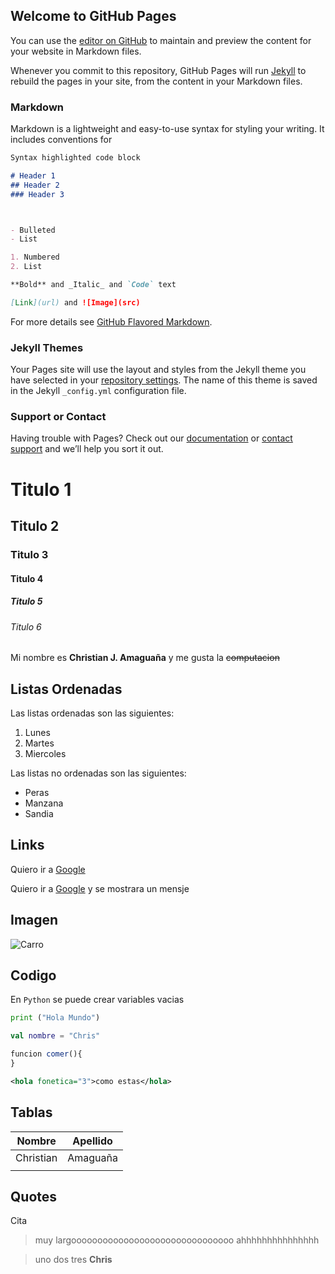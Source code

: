 ## Welcome to GitHub Pages

You can use the [editor on GitHub](https://github.com/2020B-Libres-Calculadora/2020B-Libres-Calculadora.github.io/edit/main/README.md) to maintain and preview the content for your website in Markdown files.

Whenever you commit to this repository, GitHub Pages will run [Jekyll](https://jekyllrb.com/) to rebuild the pages in your site, from the content in your Markdown files.

### Markdown

Markdown is a lightweight and easy-to-use syntax for styling your writing. It includes conventions for

```markdown
Syntax highlighted code block

# Header 1
## Header 2
### Header 3



- Bulleted
- List

1. Numbered
2. List

**Bold** and _Italic_ and `Code` text

[Link](url) and ![Image](src)
```

For more details see [GitHub Flavored Markdown](https://guides.github.com/features/mastering-markdown/).

### Jekyll Themes

Your Pages site will use the layout and styles from the Jekyll theme you have selected in your [repository settings](https://github.com/2020B-Libres-Calculadora/2020B-Libres-Calculadora.github.io/settings). The name of this theme is saved in the Jekyll `_config.yml` configuration file.

### Support or Contact

Having trouble with Pages? Check out our [documentation](https://docs.github.com/categories/github-pages-basics/) or [contact support](https://github.com/contact) and we’ll help you sort it out.





# Titulo 1
## Titulo 2
### Titulo 3
#### Titulo 4
##### Titulo 5
###### Titulo 6

Mi nombre es **Christian J. Amaguaña** y me gusta la ~~computacion~~

## Listas Ordenadas

Las listas ordenadas son las siguientes:

1.  Lunes
1.  Martes
1.  Miercoles 

Las listas  no ordenadas son las siguientes:


-  Peras
-  Manzana
-  Sandia 

## Links

Quiero ir a [Google](www.google.com.ec)

Quiero ir a [Google](www.google.com.ec "Me gustan las papayas") y se mostrara un mensje 

## Imagen

![Carro](https://i48.servimg.com/u/f48/14/58/34/40/tumblr10.jpg "Mnesaje")


## Codigo

En `Python` se puede crear variables vacias

```python
print ("Hola Mundo")

```

```kotlin
val nombre = "Chris"

```
```javascript
funcion comer(){
}

```

```xml
<hola fonetica="3">como estas</hola>
```
## Tablas

| Nombre  | Apellido |
| ---     |   ---    |
|Christian|Amaguaña  |
|         |          |


## Quotes

Cita

> muy largooooooooooooooooooooooooooooooo
> ahhhhhhhhhhhhhhh

> uno
> dos
> tres
> **Chris** 
